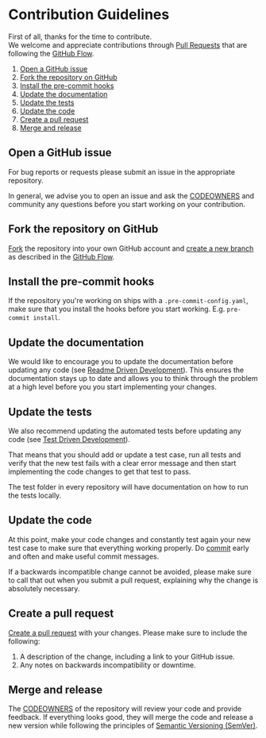 # Contribution Guidelines

First of all, thanks for the time to contribute.  
We welcome and appreciate contributions through
[Pull Requests](https://help.github.com/en/github/collaborating-with-issues-and-pull-requests/about-pull-requests)
that are following the [GitHub Flow](https://guides.github.com/introduction/flow/).

1. [Open a GitHub issue](#open-a-github-issue)
1. [Fork the repository on GitHub](#fork-the-repository-on-github)
1. [Install the pre-commit hooks](#install-the-pre-commit-hooks)
1. [Update the documentation](#update-the-documentation)
1. [Update the tests](#update-the-tests)
1. [Update the code](#update-the-code)
1. [Create a pull request](#create-a-pull-request)
1. [Merge and release](#merge-and-release)

## Open a GitHub issue

For bug reports or requests please submit an issue in the appropriate repository.

In general, we advise you to open an issue and ask the
[CODEOWNERS](https://help.github.com/en/github/creating-cloning-and-archiving-repositories/about-code-owners) and
community any questions before you start working on your contribution.

## Fork the repository on GitHub

[Fork](https://help.github.com/en/github/getting-started-with-github/fork-a-repo) the repository into your own GitHub
account and [create a new branch](https://guides.github.com/introduction/flow/) as described in the
[GitHub Flow](https://guides.github.com/introduction/flow/).


## Install the pre-commit hooks

If the repository you're working on ships with a `.pre-commit-config.yaml`, make sure that you install the hooks before
you start working. E.g. `pre-commit install`.

## Update the documentation

We would like to encourage you to update the documentation before updating any code
(see [Readme Driven Development](https://tom.preston-werner.com/2010/08/23/readme-driven-development.html)).
This ensures the documentation stays up to date and allows you to think through the problem at a high level before you
you start implementing your changes.

## Update the tests

We also recommend updating the automated tests before updating any code
(see [Test Driven Development](https://en.wikipedia.org/wiki/Test-driven_development)).

That means that you should add or update a test case, run all tests and verify that the new test fails with a clear
error message and then start implementing the code changes to get that test to pass.

The test folder in every repository will have documentation on how to run the tests locally.

## Update the code

At this point, make your code changes and constantly test again your new test case to make sure that everything working
properly. Do [commit](https://help.github.com/en/desktop/contributing-to-projects/committing-and-reviewing-changes-to-your-project)
early and often and make useful commit messages.

If a backwards incompatible change cannot be avoided, please make sure to call that out when you submit a pull request,
explaining why the change is absolutely necessary. 

## Create a pull request

[Create a pull request](https://help.github.com/articles/creating-a-pull-request/) with your changes.
Please make sure to include the following:

1. A description of the change, including a link to your GitHub issue.
1. Any notes on backwards incompatibility or downtime.

## Merge and release

The [CODEOWNERS](https://help.github.com/en/github/creating-cloning-and-archiving-repositories/about-code-owners)
of the repository will review your code and provide feedback. If everything looks good, they will merge the code and
release a new version while following the principles of [Semantic Versioning (SemVer)](https://semver.org/).
